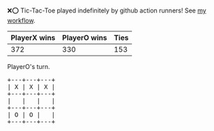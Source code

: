:x::o: Tic-Tac-Toe played indefinitely by github action runners! See [my workflow](.github/workflows/play.yaml).

|PlayerX wins|PlayerO wins|Ties|
|-|-|-|
|372|330|153|

PlayerO's turn.

<pre>
+---+---+---+
| X | X | X |
+---+---+---+
|   |   |   |
+---+---+---+
| O | O |   |
+---+---+---+
</pre>